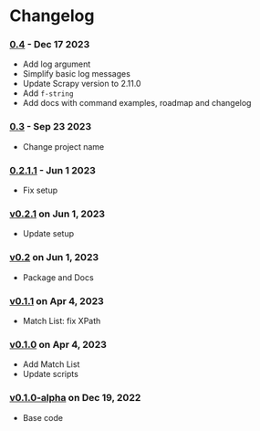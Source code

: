 # Changelog

### [0.4](https://github.com/claromes/volleystats/releases/tag/0.4) - Dec 17 2023

- Add log argument
- Simplify basic log messages
- Update Scrapy version to 2.11.0
- Add `f-string`
- Add docs with command examples, roadmap and changelog

### [0.3](https://github.com/claromes/volleystats/releases/tag/0.3) - Sep 23 2023

- Change project name

### [0.2.1.1](https://github.com/claromes/volleystats/releases/tag/0.2.1.1) - Jun 1 2023

- Fix setup

### [v0.2.1](https://github.com/claromes/volleystats/releases/tag/v0.2.1) on Jun 1, 2023

- Update setup

### [v0.2](https://github.com/claromes/volleystats/releases/tag/v0.2) on Jun 1, 2023

- Package and Docs

### [v0.1.1](https://github.com/claromes/volleystats/releases/tag/v0.1.1) on Apr 4, 2023

- Match List: fix XPath

### [v0.1.0](https://github.com/claromes/volleystats/releases/tag/v0.1.0) on Apr 4, 2023

- Add Match List
- Update scripts

### [v0.1.0-alpha](https://github.com/claromes/volleystats/releases/tag/v0.1.0-alpha) on Dec 19, 2022

- Base code
